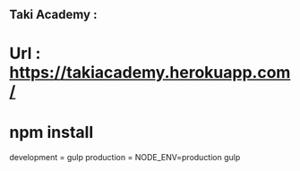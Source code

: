Taki Academy :
-------------
Url : https://takiacademy.herokuapp.com/
==============
npm install
==============
development = gulp
production = NODE_ENV=production gulp
